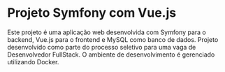 # Projeto Symfony com Vue.js

Este projeto é uma aplicação web desenvolvida com Symfony para o backend, Vue.js para o frontend e MySQL como banco de dados. Projeto desenvolvido como parte do processo seletivo para uma vaga de Desenvolvedor FullStack. O ambiente de desenvolvimento é gerenciado utilizando Docker.
